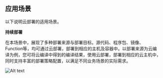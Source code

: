 ## 应用场景

以下说明云部署的适用场景。

**持续部署**

在本场景中，展现了多种部署来源与部署目标。源代码、程序包、镜像、Function等，均可通过云部署，部署到相应的主机及容器中。以部署来源为云编译为例，您可将云编译中得到的编译结果，使用云部署，部署到相应的云主机中，同时支持丰富的部署策略配置，以满足不同业务场景的实际需求。


![Alt text](https://github.com/jdcloudcom/cn/blob/codedeploy/image/CodeDeploy/application1.png)
